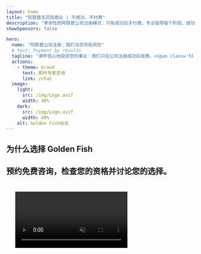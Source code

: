 ```yaml
---
layout: home
title: "阿联酋无风险商业 | 不成功，不付费"
description: "革命性的阿联酋公司注册模式：只有成功后才付费。专业指导每个阶段，成功率超过90%。"
showSponsors: false

hero:
  name: "阿联酋公司注册：我们与您共担风险"
  # text: Payment by results
  tagline: "满怀信心地投资您的事业：我们只在公司注册成功后收费。<span class='hl'>您的成功是我们唯一的目标</span>。"
  actions:
    - theme: brand
      text: 即时专家咨询
      link: /chat
  image:
    light:
      src: /img/Logo.avif
      width: 40%
    dark:
      src: /img/Logo.avif
      width: 40%
    alt: Golden Fish标志
---
```


<FeatureBlock :card="{
  title: '您的优势——我们的责任',
  details: '阿联酋为寻求有利商业环境的国际企业家和投资者提供众多优势。\n\n* 低税率：仅9%的企业税和5%的增值税，无个人所得税\n* 100%外资所有权：完全控制您的公司，无需本地合作伙伴\n* 无外汇管制：利润汇回和货币兑换不受限制\n\n[显示完整列表](/uae-business/company-registration/benefits-problems#benefits-of-doing-business-in-the-uae)',
  link: '/uae-business/company-registration/benefits-problems#benefits-of-doing-business-in-the-uae',
  src: {
    light: '/img/iStock-1331100622.jpg',
    dark: '/img/iStock-1203821481.avif',
    width: '100%'
  },
  inversion: false
}" />

<FeatureBlock :card="{
  title: '我们共同应对的挑战',
  details: '虽然阿联酋提供许多优势，但企业在建立运营时应了解潜在挑战。\n\n* 复杂的监管环境：不同酋长国和Free Zone的法规各异\n* 经济实质要求：某些活动需要本地员工和实体办公空间\n* 高初始成本：注册费、文件费和强制性办公室租赁\n\n[显示完整列表](/uae-business/company-registration/benefits-problems#disadvantages-of-doing-business-in-the-uae)',
  link: '/uae-business/company-registration/benefits-problems#disadvantages-of-doing-business-in-the-uae',
  src: {
      light: '/img/iStock-1299393716.avif',
      dark: '/img/iStock-2149731304.avif',
    width: '100%'
  },
  inversion: true
}" />

<FeatureBlock :card="{
  title: '全程支持：与您并肩前行',
  details: '在**Free Zone、offshore、Mainland、分支机构**设立公司的完整指南。\n\n* Free Zone和Mainland可享有100%外资所有权\n* 低税率——仅9%企业税\n* 无外汇管制——资本汇回便利\n\n[了解更多](/uae-business/company-registration/overview)',
  link: '/uae-business/company-registration/overview',
  src: {
    light: '/video/iStock-1204982076.mp4',
    dark: '/video/iStock-1269162753.mp4',
    width: '100%'
  },
  inversion: false
}" />

<FeatureCards :features="[
  {
    title: '银行开户',
    details: '轻松在阿联酋可信银行开设商业或个人**银行账户**。',
    items: [
      '政府审批的端到端PRO服务',
      '完整银行业务套餐设置',
      '96%成功率'
    ],
    linkText: '了解更多',
    link: '/uae-business/offer/banking/',
    icon: {
      light: '/img/iStock-2153786564.avif',
      dark: '/img/iStock-2166793628.avif',
      alt: '银行服务'
    }
  },
  {
    title: 'Golden Visa和居留权',
    details: '通过无缝申请流程获得阿联酋**Golden Visa**长期居留权。',
    items: [
      '**无需每6个月入境阿联酋**',
      '10年有效期，在保持符合条件的情况下可续签',
      '92%成功率'
    ],
    linkText: '了解更多',
    link: '/uae-business/offer/golden-visa/',
    icon: {
      light: '/img/iStock-1312241253.avif',
      dark: '/img/ILONMASKID.webp',
      alt: '签证服务'
    }
  },
  {
    title: '探索更多企业服务',
    details: '',
    items: [],
    linkText: '了解更多',
    link: '/uae-business/company-registration/insights/incorporation-steps',
    icon: {
      light: '/img/iStock-473502112.avif',
      dark: '/img/iStock-1160827423.avif',
      alt: '更多服务'
    }
  }
]" />

## 为什么选择 Golden Fish

<BenefitsList :features="[
  {
    icon: '🏢',
    title: '本地 UAE 专业知识',
    text: '迪拜的专业团队在整个流程的每一步都提供专家指导。'
  },
  {
    icon: '📊',
    title: '经验证的成功率',
    text: '通过我们的优质处理服务，签证、银行账户和公司注册的批准率超过90%，已成功办理数百个案例。'
  },
  {
    icon: '💸',
    title: '**基于成功的费用**',
    text: '[仅在批准后付费](/uae-business/benefits/success-based-fees)。完全透明，无隐藏费用。'
  },
]" />

## 预约免费咨询，检查您的资格并讨论您的选择。

<video  autoplay muted playsinline style="padding: 24px" >
  <source src="/img/iStock-2185906461.mp4" type="video/mp4">
</video>

<ContactForm buttonText="咨询专家" />

<!-- <ImageGrid :images="[
  { src: '/img/ILONMASKID.webp', href: './immigration.md', alt: '阿联酋移民' },
  { src: '/img/ILONMASKID.webp', href: './immigration.md', alt: '阿联酋移民' },
]"/> -->
